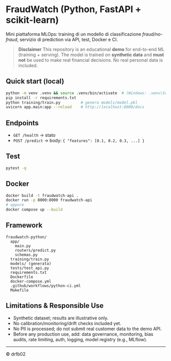 # FraudWatch (Python, FastAPI + scikit-learn)
Mini piattaforma MLOps: training di un modello di classificazione *fraud/no-fraud*, servizio di prediction via API, test, Docker e CI.

> **Disclaimer**
> This repository is an educational **demo** for end-to-end ML (training + serving).
> The model is trained on **synthetic data** and **must not** be used to make real financial decisions.
> No real personal data is included.

## Quick start (local)
```bash
python -m venv .venv && source .venv/bin/activate  # (Windows: .venv\Scripts\activate)
pip install -r requirements.txt
python training/train.py         # genera models/model.pkl
uvicorn app.main:app --reload    # http://localhost:8000/docs
```

## Endpoints
- `GET /health` → stato
- `POST /predict` → body: `{ "features": [0.1, 0.2, 0.3, ...] }`

## Test
```bash
pytest -q
```

## Docker
```bash
docker build -t fraudwatch-api .
docker run -p 8000:8000 fraudwatch-api
# oppure
docker compose up --build
```

## Framework
```
fraudwatch-python/
  app/
    main.py
    routers/predict.py
    schemas.py
  training/train.py
  models/ (generata)
  tests/test_api.py
  requirements.txt
  Dockerfile
  docker-compose.yml
  .github/workflows/python-ci.yml
  Makefile
```

## Limitations & Responsible Use
- Synthetic dataset; results are illustrative only.
- No calibration/monitoring/drift checks included yet.
- No PII is processed; do not submit real customer data to the demo API.
- Before any production use, add: data governance, monitoring, bias audits, rate limiting, auth, logging, model registry (e.g., MLflow).


---
© drfb02
